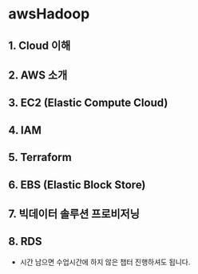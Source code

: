 # awsHadoop
## 1. Cloud 이해
## 2. AWS 소개
## 3. EC2 (Elastic Compute Cloud)
## 4. IAM
## 5. Terraform
## 6. EBS (Elastic Block Store)
## 7. 빅데이터 솔루션 프로비저닝
## 8. RDS 
- 시간 남으면 수업시간에 하지 않은 챕터 진행하셔도 됩니다.
























